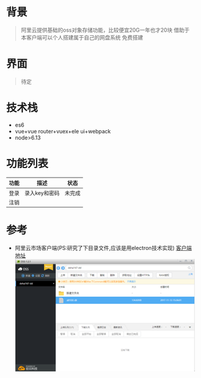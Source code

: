 # 背景
> 阿里云提供基础的oss对象存储功能，比较便宜20G一年也才20块 
> 借助于本客户端可以个人搭建属于自己的网盘系统
> 免费搭建

# 界面
> 待定
# 技术栈
- es6
- vue+vue router+vuex+ele ui+webpack
- node>6.13

# 功能列表
|功能|描述|状态|
|----|----|---|
|登录|录入key和密码|未完成|
|注销|||
# 参考
- 阿里云市场客户端(PS:研究了下目录文件,应该是用electron技术实现) 
  [客户端地址]()
  ![](https://github.com/dehai168/oss/blob/master/assets/ossclient.png)